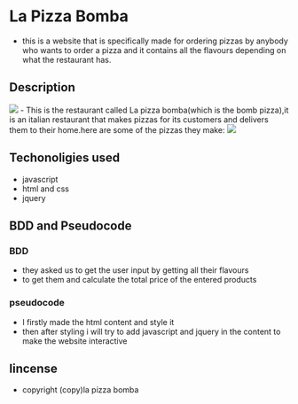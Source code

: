 # La Pizza Bomba
- this is a website that is specifically made for ordering pizzas by anybody who wants to order a pizza and it contains all the flavours depending on what the restaurant has.


## Description
<img src="/home/wecode/Desktop/Moringa-school-projects/order-pizza/images/bomba.png">
- This is the restaurant called La pizza bomba(which is the bomb pizza),it is an italian restaurant that makes pizzas for its customers and delivers them to their home.here are some of the pizzas they make:
<img src="/home/wecode/Desktop/Moringa-school-projects/order-pizza/images/pepperoni-pizza.jpg">


## Techonoligies used

- javascript
- html and css
- jquery

## BDD and Pseudocode

### BDD

- they asked us to get the user input by getting all their flavours
- to get them and calculate the total price of the entered products

### pseudocode

- I firstly made the html content and style it
- then after styling i will try to add javascript and jquery in the content to make the website interactive


## lincense

- copyright (copy)la pizza bomba